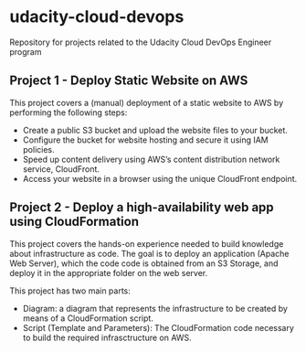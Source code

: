 # udacity-cloud-devops
Repository for projects related to the Udacity Cloud DevOps Engineer program

## Project 1 - Deploy Static Website on AWS
This project covers a (manual) deployment of a static website to AWS by performing the following steps:

 - Create a public S3 bucket and upload the website files to your bucket.
 - Configure the bucket for website hosting and secure it using IAM policies.
 - Speed up content delivery using AWS’s content distribution network service, CloudFront.
 - Access your website in a browser using the unique CloudFront endpoint.

## Project 2 - Deploy a high-availability web app using CloudFormation

This project covers the hands-on experience needed to build knowledge about infrastructure as code. The goal is to deploy an application (Apache Web Server), which the code code is obtained from an S3 Storage, and deploy it in the appropriate folder on the web server.

This project has two main parts:

 - Diagram: a diagram that represents the infrastructure to be created by means of a CloudFormation script.
 - Script (Template and Parameters): The CloudFormation code necessary to build the required infrasctructure on AWS.

